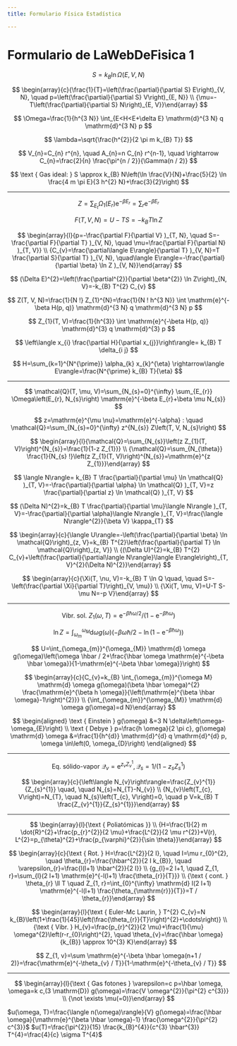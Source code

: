 ```yaml
---
title: Formulario Física Estadística

---
```


# Formulario de LaWebDeFisica 1

$$
S=k_{B} \ln \Omega(E, V, N)
$$

$$
\begin{array}{c}{\frac{1}{T}=\left(\frac{\partial}{\partial S} E\right)_{V, N}, \quad p=\left(\frac{\partial}{\partial S} V\right)_{E, N}} \\ {\mu=-T\left(\frac{\partial}{\partial S} N\right)_{E, V}}\end{array}
$$

$$
\Omega=\frac{1}{h^{3 N}} \int_{E<H<E+\delta E} \mathrm{d}^{3 N} q \mathrm{d}^{3 N} p
$$

$$
\lambda=\sqrt{\frac{h^{2}}{2 \pi m k_{B} T}}
$$

$$
V_{n}=C_{n} r^{n}, \quad A_{n}=n C_{n} r^{n-1}, \quad \rightarrow C_{n}=\frac{2}{n} \frac{\pi^{n / 2}}{\Gamma(n / 2)}
$$

$$
\text { Gas ideal: } S \approx k_{B} N\left(\ln \frac{V}{N}+\frac{5}{2} \ln \frac{4 m \pi E}{3 h^{2} N}+\frac{3}{2}\right)
$$

---

$$
Z=\sum_{E_{t}} \Omega_{1}\left(E_{r}\right) \mathrm{e}^{-\beta E_{r}}=\sum_{r} \mathrm{e}^{-\beta E_{r}}
$$

$$
F(T, V, N)=U-T S=-k_{B} T \ln Z
$$

$$
\begin{array}{l}{p=-\frac{\partial F}{\partial V} )_{T, N}, \quad S=-\frac{\partial F}{\partial T} )_{V, N}, \quad \mu=\frac{\partial F}{\partial N} )_{T, V}} \\ {C_{v}=\frac{\partial\langle E\rangle}{\partial T} )_{V, N}=T \frac{\partial S}{\partial T} )_{V, N}, \quad\langle E\rangle=-\frac{\partial}{\partial \beta} \ln Z )_{V, N}}\end{array}
$$

$$
(\Delta E)^{2}=\left(\frac{\partial^{2}}{\partial \beta^{2}} \ln Z\right)_{N, V}=-k_{B} T^{2} C_{v}
$$

$$
Z(T, V, N)=\frac{1}{N !} Z_{1}^{N}=\frac{1}{N ! h^{3 N}} \int \mathrm{e}^{-\beta H(p, q)} \mathrm{d}^{3 N} q \mathrm{d}^{3 N} p
$$

$$
Z_{1}(T, V)=\frac{1}{h^{3}} \int \mathrm{e}^{-\beta H(p, q)} \mathrm{d}^{3} q \mathrm{d}^{3} p
$$

$$
\left\langle x_{i} \frac{\partial H}{\partial x_{j}}\right\rangle= k_{B} T \delta_{i j}
$$

$$
H=\sum_{k=1}^{N^{\prime}} \alpha_{k} x_{k}^{\eta} \rightarrow\langle E\rangle=\frac{N^{\prime} k_{B} T}{\eta}
$$

---

$$
\mathcal{Q}(T, \mu, V)=\sum_{N_{s}=0}^{\infty} \sum_{E_{r}} \Omega\left(E_{r}, N_{s}\right) \mathrm{e}^{-\beta E_{r}+\beta \mu N_{s}}
$$

$$
z=\mathrm{e}^{\mu \nu}=\mathrm{e}^{-\alpha} : \quad \mathcal{Q}=\sum_{N_{s}=0}^{\infty} z^{N_{s}} Z\left(T, V, N_{s}\right)
$$

$$
\begin{array}{l}{\mathcal{Q}=\sum_{N_{s}}\left(z Z_{1}(T, V)\right)^{N_{s}}=\frac{1}{1-z Z_{1}}} \\ {\mathcal{Q}=\sum_{N_{\theta}} \frac{1}{N_{s} !}\left(z Z_{1}(T, V)\right)^{N_{s}}=\mathrm{e}^{z Z_{1}}}\end{array}
$$

$$
\langle N\rangle= k_{B} T \frac{\partial}{\partial \mu} \ln \mathcal{Q} )_{T, V}=-\frac{\partial}{\partial \alpha} \ln \mathcal{Q} )_{T, V}=z \frac{\partial}{\partial z} \ln \mathcal{Q} )_{T, V}
$$

$$
(\Delta N)^{2}=k_{B} T \frac{\partial}{\partial \mu}\langle N\rangle )_{T, V}=-\frac{\partial}{\partial \alpha}\langle N\rangle )_{T, V}=\frac{\langle N\rangle^{2}}{\beta V} \kappa_{T}
$$

$$
\begin{array}{c}{\langle U\rangle=-\left(\frac{\partial}{\partial \beta} \ln \mathcal{Q}\right)_{z, V}=k_{B} T^{2}\left(\frac{\partial}{\partial T} \ln \mathcal{Q}\right)_{z, V}} \\ {(\Delta U)^{2}=k_{B} T^{2} C_{v}+\left(\frac{\partial}{\partial\langle N\rangle}\langle E\rangle\right)_{T, V}^{2}(\Delta N)^{2}}\end{array}
$$

$$
\begin{array}{c}{\Xi(T, \nu, V)=-k_{B} T \ln Q \quad, \quad S=-\left(\frac{\partial \Xi}{\partial T}\right)_{V, \mu}} \\ {\Xi(T, \mu, V)=U-T S-\mu N=-p V}\end{array}
$$

---

$$
\text { Vibr. sol. } Z_{1}(\omega, T)=\mathrm{e}^{-\beta \hbar \omega / 2} /\left(1-\mathrm{e}^{-\beta \hbar \omega}\right)
$$

$$
\ln Z=\int_{\omega_{m}}^{\omega_{M}} \mathrm{d} \omega g(\omega)\left(-\beta \omega \hbar / 2-\ln \left(1-\mathrm{e}^{-\beta \hbar \omega}\right)\right)
$$

$$
U=\int_{\omega_{m}}^{\omega_{M}} \mathrm{d} \omega g(\omega)\left(\omega \hbar / 2+\frac{\hbar \omega \mathrm{e}^{-\beta \hbar \omega}}{1-\mathrm{e}^{-\beta \hbar \omega}}\right)
$$

$$
\begin{array}{c}{C_{v}=k_{B} \int_{\omega_{m}}^{\omega M} \mathrm{d} \omega g(\omega)(\beta \hbar \omega)^{2} \frac{\mathrm{e}^{\beta h \omega}}{\left(\mathrm{e}^{\beta \hbar \omega}-1\right)^{2}}} \\ {\int_{\omega_{m}}^{\omega_{M}} \mathrm{d} \omega g(\omega)=d N}\end{array}
$$

$$
\begin{aligned} \text { Einstein } g(\omega) &=3 N \delta\left(\omega-\omega_{E}\right) \\ \text { Debye } p=\frac{h \omega}{2 \pi c}, g(\omega) \mathrm{d} \omega &=\frac{1}{h^{d}} \mathrm{d}^{d} q \mathrm{d}^{d} p, \omega \in\left(0, \omega_{D}\right) \end{aligned}
$$

---

$$
\text { Eq. sólido-vapor } \mathcal{Q}_{v}=\mathrm{e}^{z_{v} Z_{v}^{1}}, \mathcal{Q}_{s}=1 /\left(1-z_{s} Z_{s}^{1}\right)
$$

$$
\begin{array}{c}{\left\langle N_{v}\right\rangle=\frac{Z_{v}^{1}}{Z_{s}^{1}} \quad, \quad N_{s}=N_{T}-N_{v}} \\ {N_{v}\left(T_{c}, V\right)=N_{T}, \quad N_{s}\left(T_{c}, V\right)=0, \quad p V=k_{B} T \frac{Z_{v}^{1}}{Z_{s}^{1}}}\end{array}
$$

---

$$
\begin{array}{l}{\text { Poliatómicas }} \\ {H=\frac{1}{2} m \dot{R}^{2}+\frac{p_{r}^{2}}{2 \mu}+\frac{L^{2}}{2 \mu r^{2}}+V(r), L^{2}=p_{\theta}^{2}+\frac{p_{\varphi}^{2}}{\sin \theta}}\end{array}
$$

$$
\begin{array}{c}{\text { Rot. } H=\frac{L^{2}}{2 I}, \quad I=\mu r_{0}^{2}, \quad \theta_{r}=\frac{\hbar^{2}}{2 I k_{B}}, \quad \varepsilon_{r}=\frac{l(l+1) \hbar^{2}}{2 I}} \\ {g_{l}=2 l+1, \quad Z_{1, r}=\sum_{l}(2 l+1) \mathrm{e}^{-l(l+1) \frac{\theta_{r}}{T}}} \\ {\text { cont. } \theta_{r} \ll T \quad Z_{1, r}=\int_{0}^{\infty} \mathrm{d} l(2 l+1) \mathrm{e}^{-l(l+1) \frac{\theta_{\mathrm{r}}}{T}}=T / \theta_{r}}\end{array}
$$

$$
\begin{array}{l}{\text { Euler-Mc Laurin, } T^{2} C_{v}=N k_{B}\left(1+\frac{1}{45}\left(\frac{\theta_{r}}{T}\right)^{2}+\cdots\right)} \\ {\text { Vibr. } H_{v}=\frac{p_{r}^{2}}{2 \mu}+\frac{1}{\mu} \omega^{2}\left(r-r_{0}\right)^{2}, \quad \theta_{v}=\frac{\hbar \omega}{k_{B}} \approx 10^{3} K}\end{array}
$$

$$
Z_{1, v}=\sum \mathrm{e}^{-\beta \hbar \omega(n+1 / 2)}=\frac{\mathrm{e}^{-\theta_{v} / T}}{1-\mathrm{e}^{-\theta_{v} / T}}
$$

---

$$
\begin{array}{l}{\text { Gas fotones } \varepsilon=c p=\hbar \omega, \omega=k c,(3 \mathrm{D}) g(\omega)=\frac{V \omega^{2}}{\pi^{2} c^{3}}} \\ {\not \exists \mu(=0)}\end{array}
$$

$u(\omega, T)=\frac{\langle n(\omega)\rangle}{V} g(\omega)=\frac{\hbar \omega}{\mathrm{e}^{\beta \hbar \omega}-1} \frac{\omega^{2}}{\pi^{2} c^{3}}$
$u(T)=\frac{\pi^{2}}{15} \frac{k_{B}^{4}}{c^{3} \hbar^{3}} T^{4}=\frac{4}{c} \sigma T^{4}$

